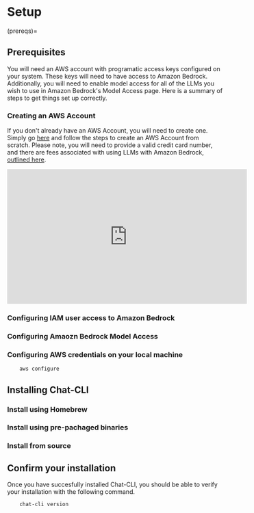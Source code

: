 # Setup

(prereqs)=
## Prerequisites

You will need an AWS account with programatic access keys configured on your system. These keys will need to have access to Amazon Bedrock. Additionally, you will need to enable model access for all of the LLMs you wish to use in Amazon Bedrock's Model Access page. Here is a summary of steps to get things set up correctly.

### Creating an AWS Account

If you don't already have an AWS Account, you will need to create one. Simply go [here](https://portal.aws.amazon.com/billing/signup) and follow the steps to create an AWS Account from scratch. Please note, you will need to provide a valid credit card number, and there are fees associated with using LLMs with Amazon Bedrock, [outlined here](https://aws.amazon.com/bedrock/pricing/).

<iframe width="560" height="315" src="https://www.youtube.com/embed/lIdh92JmWtg?si=lUM0TEY4ck6WZuAK" title="YouTube video player" frameborder="0" allow="accelerometer; autoplay; clipboard-write; encrypted-media; gyroscope; picture-in-picture; web-share" referrerpolicy="strict-origin-when-cross-origin" allowfullscreen></iframe>

### Configuring IAM user access to Amazon Bedrock

### Configuring Amaozn Bedrock Model Access

### Configuring AWS credentials on your local machine

```shell
    aws configure
```

## Installing Chat-CLI

### Install using Homebrew

### Install using pre-pachaged binaries

### Install from source

## Confirm your installation

Once you have succesfully installed Chat-CLI, you should be able to verify your installation with the following command.

```shell
    chat-cli version
```